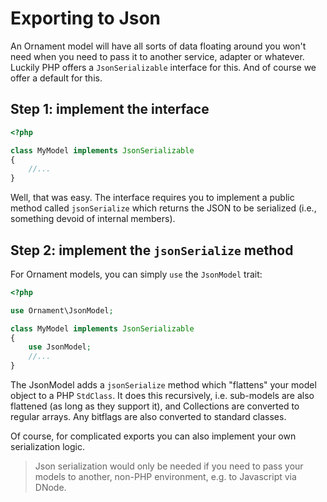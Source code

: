 # Exporting to Json
An Ornament model will have all sorts of data floating around you won't need
when you need to pass it to another service, adapter or whatever. Luckily PHP
offers a `JsonSerializable` interface for this. And of course we offer a default
for this.

## Step 1: implement the interface
```php
<?php

class MyModel implements JsonSerializable
{
    //...
}
```

Well, that was easy. The interface requires you to implement a public method
called `jsonSerialize` which returns the JSON to be serialized (i.e., something
devoid of internal members).

## Step 2: implement the `jsonSerialize` method
For Ornament models, you can simply `use` the `JsonModel` trait:

```php
<?php

use Ornament\JsonModel;

class MyModel implements JsonSerializable
{
    use JsonModel;
    //...
}
```

The JsonModel adds a `jsonSerialize` method which "flattens" your model object
to a PHP `StdClass`. It does this recursively, i.e. sub-models are also
flattened (as long as they support it), and Collections are converted to regular
arrays. Any bitflags are also converted to standard classes.

Of course, for complicated exports you can also implement your own serialization
logic.

> Json serialization would only be needed if you need to pass your models to
> another, non-PHP environment, e.g. to Javascript via DNode.

